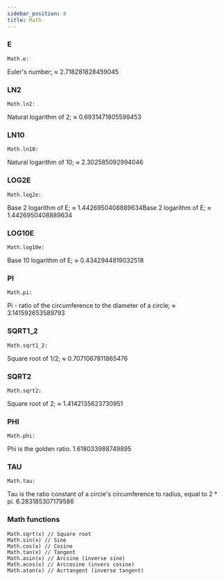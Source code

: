```yaml
---
sidebar_position: 8
title: Math
---
```


### E

```
Math.e:
```

Euler's number; ≈ 2.718281828459045

### LN2

```
Math.ln2:
```

Natural logarithm of 2; ≈ 0.6931471805599453

### LN10

```
Math.ln10:
```

Natural logarithm of 10; ≈ 2.302585092994046

### LOG2E

```
Math.log2e:
```

Base 2 logarithm of E; ≈ 1.4426950408889634Base 2 logarithm of E; ≈ 1.4426950408889634

### LOG10E

```
Math.log10e:
```

Base 10 logarithm of E; ≈ 0.4342944819032518

### PI

```
Math.pi:
```

Pi - ratio of the circumference to the diameter of a circle; ≈ 3.141592653589793

### SQRT1_2

```
Math.sqrt1_2:
```

Square root of 1/2; ≈ 0.7071067811865476

### SQRT2

```
Math.sqrt2:
```

Square root of 2; ≈ 1.4142135623730951

### PHI

```
Math.phi:
```

Phi is the golden ratio. 1.618033988749895

### TAU

```
Math.tau:
```

Tau is the ratio constant of a circle's circumference to radius, equal to 2 \* pi. 6.283185307179586

### Math functions

```
Math.sqrt(x) // Square root
Math.sin(x) // Sine
Math.cos(x) // Cosine
Math.tan(x) // Tangent
Math.asin(x) // Arcsine (inverse sine)
Math.acos(x) // Arccosine (invers cosine)
Math.atan(x) // Acrtangent (inverse tangent)
```
